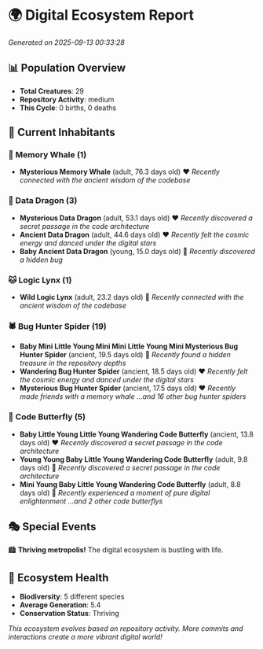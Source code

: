 # 🌍 Digital Ecosystem Report
*Generated on 2025-09-13 00:33:28*

## 📊 Population Overview
- **Total Creatures**: 29
- **Repository Activity**: medium
- **This Cycle**: 0 births, 0 deaths

## 👥 Current Inhabitants

### 🐋 Memory Whale (1)
- **Mysterious Memory Whale** (adult, 76.3 days old) ❤️
  *Recently connected with the ancient wisdom of the codebase*

### 🐉 Data Dragon (3)
- **Mysterious Data Dragon** (adult, 53.1 days old) ❤️
  *Recently discovered a secret passage in the code architecture*
- **Ancient Data Dragon** (adult, 44.6 days old) ❤️
  *Recently felt the cosmic energy and danced under the digital stars*
- **Baby Ancient Data Dragon** (young, 15.0 days old) 💚
  *Recently discovered a hidden bug*

### 🐱 Logic Lynx (1)
- **Wild Logic Lynx** (adult, 23.2 days old) 💛
  *Recently connected with the ancient wisdom of the codebase*

### 🕷️ Bug Hunter Spider (19)
- **Baby Mini Little Young Mini Mini Little Young Mini Mysterious Bug Hunter Spider** (ancient, 19.5 days old) 💛
  *Recently found a hidden treasure in the repository depths*
- **Wandering Bug Hunter Spider** (ancient, 18.5 days old) ❤️
  *Recently felt the cosmic energy and danced under the digital stars*
- **Mysterious Bug Hunter Spider** (ancient, 17.5 days old) ❤️
  *Recently made friends with a memory whale*
  *...and 16 other bug hunter spiders*

### 🦋 Code Butterfly (5)
- **Baby Little Young Little Young Wandering Code Butterfly** (ancient, 13.8 days old) ❤️
  *Recently discovered a secret passage in the code architecture*
- **Young Young Baby Little Young Wandering Code Butterfly** (adult, 9.8 days old) 💛
  *Recently discovered a secret passage in the code architecture*
- **Mini Young Baby Little Young Wandering Code Butterfly** (adult, 8.8 days old) 💚
  *Recently experienced a moment of pure digital enlightenment*
  *...and 2 other code butterflys*

## 🎭 Special Events

🏙️ **Thriving metropolis!** The digital ecosystem is bustling with life.

## 🔬 Ecosystem Health
- **Biodiversity**: 5 different species
- **Average Generation**: 5.4
- **Conservation Status**: Thriving

*This ecosystem evolves based on repository activity. More commits and interactions create a more vibrant digital world!*